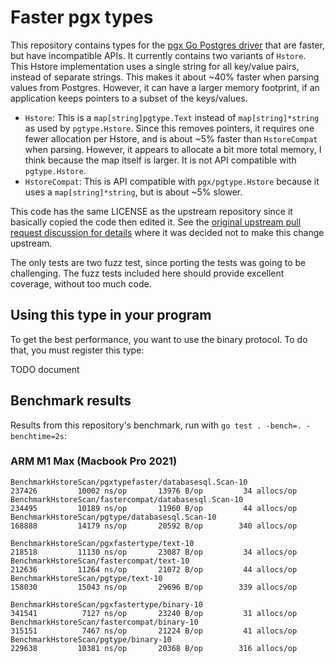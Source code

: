 # Faster pgx types

This repository contains types for the [pgx Go Postgres driver](https://github.com/jackc/pgx) that are faster, but have incompatible APIs. It currently contains two variants of `Hstore`. This Hstore implementation uses a single string for all key/value pairs, instead of separate strings. This makes it about ~40% faster when parsing values from Postgres. However, it can have a larger memory footprint, if an application keeps pointers to a subset of the keys/values.

* `Hstore`: This is a `map[string]pgtype.Text` instead of `map[string]*string` as used by `pgtype.Hstore`. Since this removes pointers, it requires one fewer allocation per Hstore, and is about ~5% faster than `HstoreCompat` when parsing. However, it appears to allocate a bit more total memory, I think because the map itself is larger. It is not API compatible with `pgtype.Hstore`.
* `HstoreCompat`: This is API compatible with `pgx/pgtype.Hstore` because it uses a `map[string]*string`, but is about ~5% slower.

This code has the same LICENSE as the upstream repository since it basically copied the code then edited it. See the [original upstream pull request discussion for details](https://github.com/jackc/pgx/pull/1645) where it was decided not to make this change upstream.

The only tests are two fuzz test, since porting the tests was going to be challenging. The fuzz tests included here should provide excellent coverage, without too much code.

## Using this type in your program

To get the best performance, you want to use the binary protocol. To do that, you must register this type:

TODO document


## Benchmark results

Results from this repository's benchmark, run with `go test . -bench=. -benchtime=2s`:

### ARM M1 Max (Macbook Pro 2021)

```
BenchmarkHstoreScan/pgxtypefaster/databasesql.Scan-10         	  237426	     10002 ns/op	   13976 B/op	      34 allocs/op
BenchmarkHstoreScan/fastercompat/databasesql.Scan-10          	  234495	     10189 ns/op	   11960 B/op	      44 allocs/op
BenchmarkHstoreScan/pgtype/databasesql.Scan-10                	  168888	     14179 ns/op	   20592 B/op	     340 allocs/op

BenchmarkHstoreScan/pgxfastertype/text-10                     	  218518	     11130 ns/op	   23087 B/op	      34 allocs/op
BenchmarkHstoreScan/fastercompat/text-10                      	  212636	     11264 ns/op	   21072 B/op	      44 allocs/op
BenchmarkHstoreScan/pgtype/text-10                            	  158030	     15043 ns/op	   29696 B/op	     339 allocs/op

BenchmarkHstoreScan/pgxfastertype/binary-10                   	  341541	      7127 ns/op	   23240 B/op	      31 allocs/op
BenchmarkHstoreScan/fastercompat/binary-10                    	  315151	      7467 ns/op	   21224 B/op	      41 allocs/op
BenchmarkHstoreScan/pgtype/binary-10                          	  229638	     10381 ns/op	   20368 B/op	     316 allocs/op
```
